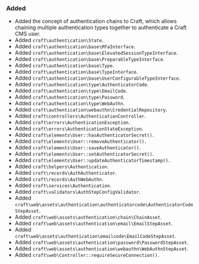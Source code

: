 ### Added
- Added the concept of authentication chains to Craft, which allows chaining multiple authentication types together to authenticate a Craft CMS user.
- Added `craft\authentication\State`.
- Added `craft\authentication\base\MfaInterface`.
- Added `craft\authentication\base\ElevatedSessionTypeInterface`.
- Added `craft\authentication\base\PreparableTypeInterface`.
- Added `craft\authentication\base\Type`.
- Added `craft\authentication\base\TypeInterface`.
- Added `craft\authentication\base\UserConfigurableTypeInterface`.
- Added `craft\authentication\type\AuthenticatorCode`.
- Added `craft\authentication\type\EmailCode`.
- Added `craft\authentication\type\Password`.
- Added `craft\authentication\type\WebAuthn`.
- Added `craft\authentication\webauthn\CredentialRepository`.
- Added `craft\controllers\AuthenticationController`.
- Added `craft\errors\AuthenticationException`.
- Added `craft\errors\AuthenticationStateException`.
- Added `craft\elements\User::hasAuthenticatorSecret()`.
- Added `craft\elements\User::removeAuthenticator()`.
- Added `craft\elements\User::saveAuthenticator()`.
- Added `craft\elements\User::setAuthenticatorSecret()`.
- Added `craft\elements\User::updateAuthenticatorTimestamp()`.
- Added `craft\helpers\Authentication`.
- Added `craft\records\AuthAuthenticator`.
- Added `craft\records\AuthWebAuthn`.
- Added `craft\services\Authentication`.
- Added `craft\validators\AuthStepConfigValidator`.
- Added `craft\web\assets\authentication\authenticatorcode\AuthenticatorCodeStepAsset`.
- Added `craft\web\assets\authentication\chain\ChainAsset`.
- Added `craft\web\assets\authentication\email\EmailStepAsset`.
- Added `craft\web\assets\authentication\emailcode\EmailCodeStepAsset`.
- Added `craft\web\assets\authentication\password\PasswordStepAsset`.
- Added `craft\web\assets\authentication\webauthn\WebAuthnStepAsset`.
- Added `craft\web\Controller::requireSecureConnection()`.
